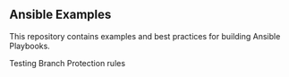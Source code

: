 
Ansible Examples
----------------

This repository contains examples and best practices for building Ansible Playbooks.

Testing Branch Protection rules
